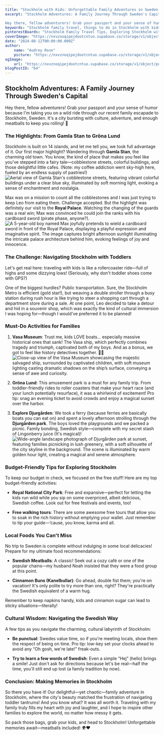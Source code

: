 ```yaml
---
title: "Stockholm with Kids: Unforgettable Family Adventures in Sweden's Capital"
excerpt: "Stockholm Adventures: A Family Journey Through Sweden's Capital

Hey there, fellow adventurers! Grab your passport and your sense of humor because I'm taking you on a wild ride through our recent"
keywords: "Stockholm family travel, things to do in Stockholm with kids, Gamla Stan attractions, best family-friendly activities in Stockholm, Stockholm public transportation tips, Vasa Museum family visit, Gröna Lund amusement park information, Djurgården park guide, budget-friendly Stockholm travel tips, Swedish cuisine recommendations, trying Swedish meatballs, cinnamon buns in Stockholm, cultural tips for visiting Sweden, family-friendly restaurants in Stockholm, free walking tours Stockholm, exploring Stockholm with toddlers, family adventures in Stockholm, traveling in Stockholm with children, must-visit places in Stockholm for families"
pinterestBoards: "Stockholm Family Travel Tips, Exploring Stockholm with Kids, Family Travel Adventures, Things to Do in Stockholm"
coverImage: "https://nxvznoqipejdootcntuo.supabase.co/storage/v1/object/public/travel-blog-images/image_64_0.png"
date: "2024-08-12T00:00:00.000Z"
author:
    name: "Audrey Rose"
    picture: "https://nxvznoqipejdootcntuo.supabase.co/storage/v1/object/public/character-reference/audrey_avatar_square.png?t=2024-12-21T13%3A26%3A30.307Z"
ogImage:
    url: "https://nxvznoqipejdootcntuo.supabase.co/storage/v1/object/public/travel-blog-images/image_64_0.png"
blogPostID: "64"
---
```

    

## Stockholm Adventures: A Family Journey Through Sweden's Capital

Hey there, fellow adventurers! Grab your passport and your sense of humor because I'm taking you on a wild ride through our recent family escapade to Stockholm, Sweden. It's a city bursting with culture, adventure, and enough meatballs to keep you rolling! 🚀

### The Highlights: From Gamla Stan to Gröna Lund

Stockholm is built on 14 islands, and let me tell you, we took full advantage of it. Our first major highlight? Wandering through **Gamla Stan**, the charming old town. You know, the kind of place that makes you feel like you've stepped into a fairy tale—cobblestone streets, colorful buildings, and those delightful little cafes. (Note: my coffee addiction went sky-high here, fueled by an endless supply of pastries!) ![Aerial view of Gamla Stan's cobblestone streets, featuring vibrant colorful buildings under a clear blue sky, illuminated by soft morning light, evoking a sense of enchantment and nostalgia.](https://nxvznoqipejdootcntuo.supabase.co/storage/v1/object/public/travel-blog-images/image_64_0.png)

Max was on a mission to count all the cobblestones and I was just trying to keep Leo from eating them. Challenge accepted. But the highlight was definitely our visit to the **Royal Palace**. Watching the changing of the guards was a real win; Max was convinced he could join the ranks with his cardboard sword (pirate phase, anyone?). ![A 5-year-old boy named Max joyfully pretends to wield a cardboard sword in front of the Royal Palace, displaying a playful expression and imaginative spirit. The image captures bright afternoon sunlight illuminating the intricate palace architecture behind him, evoking feelings of joy and innocence.](https://nxvznoqipejdootcntuo.supabase.co/storage/v1/object/public/travel-blog-images/image_64_1.png)

### The Challenge: Navigating Stockholm with Toddlers

Let's get real here: traveling with kids is like a rollercoaster ride—full of highs and some dizzying lows! (Seriously, why don't toddler shoes come with GPS?)

One of the biggest hurdles? Public transportation. Sure, the Stockholm Metro is efficient (gold star!), but weaving a double stroller through a busy station during rush hour is like trying to steer a shopping cart through a department store during a sale. At one point, Leo decided to take a detour and hid in a souvenir shop, which was exactly the kind of cultural immersion I was hoping for—though I would've preferred it to be planned!

### Must-Do Activities for Families

1. **Vasa Museum**: Trust me, kids LOVE boats… especially massive historical ones that sank! The Vasa ship, which perfectly combines tragedy and triumph, captivated both of my boys. And as a bonus, we got to feel like history detectives together. 🕵️‍♀️ ![Close-up view of the Vasa Museum showcasing the majestic salvaged ship, surrounded by captivated children, with soft museum lighting casting dramatic shadows on the ship’s surface, conveying a sense of awe and curiosity.](https://nxvznoqipejdootcntuo.supabase.co/storage/v1/object/public/travel-blog-images/image_64_2.png)

2. **Gröna Lund**: This amusement park is a must for any family trip. From toddler-friendly rides to roller coasters that make your heart race (and your lunch potentially resurface), it was a whirlwind of excitement! Pro tip: snag an evening ticket to avoid crowds and enjoy a magical sunset over the harbor.

3. **Explore Djurgården**: We took a ferry (because ferries are basically boats you can eat on) and spent a lovely afternoon strolling through the **Djurgården park**. The boys loved the playgrounds and we packed a picnic. Family bonding, Swedish style—complete with my secret stash of Lingonberry juice (It's magical)! ![Wide-angle landscape photograph of Djurgården park at sunset, featuring families picnicking in lush greenery, with a soft silhouette of the city skyline in the background. The scene is illuminated by warm golden hour light, creating a magical and serene atmosphere.](https://nxvznoqipejdootcntuo.supabase.co/storage/v1/object/public/travel-blog-images/image_64_3.png)

### Budget-Friendly Tips for Exploring Stockholm

To keep our budget in check, we focused on the free stuff! Here are my top budget-friendly activities:

- **Royal National City Park**: Free and expansive—perfect for letting the kids run wild while you sip on some overpriced, albeit delicious, Swedish coffee. Look out for free festivals and events, too!

- **Free walking tours**: There are some awesome free tours that allow you to soak in the rich history without emptying your wallet. Just remember to tip your guide—‘cause, you know, karma and all.

### Local Foods You Can't Miss

No trip to Sweden is complete without indulging in some local delicacies! Prepare for my ultimate food recommendations:

- **Swedish Meatballs**: A classic! Seek out a cozy café or one of the popular chains—my husband Noah insisted that they were a food group at this point. 

- **Cinnamon Buns (Kanelbullar)**: Go ahead, double fist them; you're on vacation! It's only polite to try more than one, right? They're practically the Swedish equivalent of a warm hug.

Remember to keep napkins handy, kids and cinnamon sugar can lead to sticky situations—literally! 

### Cultural Wisdom: Navigating the Swedish Way

A few tips as you navigate the charming, cultural labyrinth of Stockholm:

- **Be punctual**: Swedes value time, so if you're meeting locals, show them the respect of being on time. Pro tip: low-key set your clocks ahead to avoid any “Oh gosh, we're late!” freak-outs.

- **Try to learn a few words of Swedish**: Even a simple “Hej” (hello) brings a smile! Just don't ask for directions because let's be real—half the time, you'll still end up lost (a family tradition by now).

### Conclusion: Making Memories in Stockholm

So there you have it! Our delightful—yet chaotic—family adventure in Stockholm, where the city's beauty matched the frustration of navigating toddler tantrums! And you know what? It was all worth it. Traveling with my family truly fills my heart with joy and laughter, and I hope to inspire other families to explore the world, no matter how messy it gets.

So pack those bags, grab your kids, and head to Stockholm! Unforgettable memories await—meatballs included! 🌍❤️